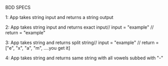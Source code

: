 BDD SPECS

1: App takes string input and returns a string output

2: App takes string input and returns exact input// input = "example" // return = "example"

3: App takes string and returns split string// input = "example" // return = ["e", "x", "a", "m", ....you get it]

4: App takes string and returns same string with all vowels subbed with "-"